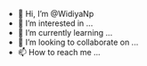 - 👋 Hi, I’m @WidiyaNp
- 👀 I’m interested in ...
- 🌱 I’m currently learning ...
- 💞️ I’m looking to collaborate on ...
- 📫 How to reach me ...

<!---
WidiyaNp/WidiyaNp is a ✨ special ✨ repository because its `README.md` (this file) appears on your GitHub profile.
You can click the Preview link to take a look at your changes.
--->
